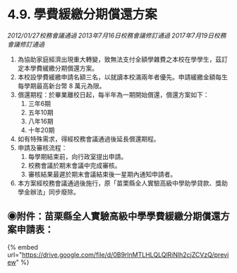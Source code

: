 # 4.9. 學費緩繳分期償還方案

_2012/01/27校務會議通過_ _2013年7月16日校務會議修訂通過_ _2017年7月19日校務會議修訂通過_

1. 為協助家庭經濟出現重大轉變，致無法支付全額學雜費之本校在學學生，茲訂定本學費緩繳分期償還方案。
2. 本校設學費緩繳申請名額三名，以就讀本校滿兩年者優先。申請緩繳金額每生每學期最高新台幣 8 萬元為限。
3. 償還期程：於畢業離校日起，每半年為一期開始償還，償還方案如下：
   1. 三年6期
   2. 五年10期
   3. 八年16期
   4. 十年20期
4. 如有特殊需求，得經校務會議通過後延長償還期程。
5. 申請及審核流程：
   1. 每學期結束前，向行政室提出申請。
   2. 校務會議於期末會議中完成審核。
   3. 審核結果最遲於期末會議結束後一星期內通知申請者。
6. 本方案經校務會議通過後施行，原「苗栗縣全人實驗高級中學助學貸款、獎助    學金辦法」同步廢除。

## ◉附件：苗栗縣全人實驗高級中學學費緩繳分期償還方案申請表：

{% embed url="https://drive.google.com/file/d/0B9rlnMTLHLQLQlRiNlh2cjZCVzQ/preview" %}



